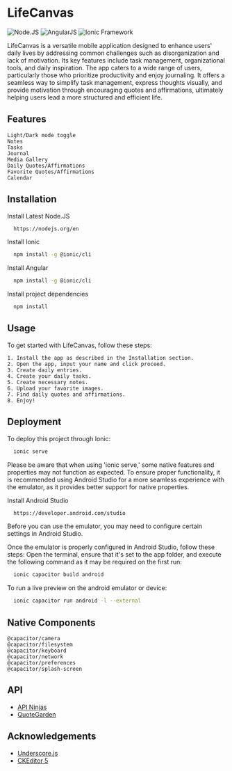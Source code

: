 
# LifeCanvas
<img src="https://img.shields.io/badge/Node.JS-Green?style=flat" alt="Node.JS" /> <img src="https://img.shields.io/badge/AngularJS-db0000?style=flat" alt="AngularJS" />
<img src="https://img.shields.io/badge/Ionic%20Framework-009dff?style=flat" alt="Ionic Framework" />

LifeCanvas is a versatile mobile application designed to enhance users' daily lives by addressing common challenges such as disorganization and lack of motivation. Its key features include task management, organizational tools, and daily inspiration. The app caters to a wide range of users, particularly those who prioritize productivity and enjoy journaling. It offers a seamless way to simplify task management, express thoughts visually, and provide motivation through encouraging quotes and affirmations, ultimately helping users lead a more structured and efficient life.

## Features

    Light/Dark mode toggle
    Notes
    Tasks 
    Journal
    Media Gallery
    Daily Quotes/Affirmations
    Favorite Quotes/Affirmations
    Calendar

## Installation

Install Latest Node.JS
```bash
  https://nodejs.org/en
```
Install Ionic
```bash
  npm install -g @ionic/cli
```
Install Angular
```bash
  npm install -g @ionic/cli
```
Install project dependencies
```bash
  npm install
```

## Usage

To get started with LifeCanvas, follow these steps:

    1. Install the app as described in the Installation section.
    2. Open the app, input your name and click proceed.
    3. Create daily entries.
    4. Create your daily tasks.
    5. Create necessary notes.
    6. Upload your favorite images.
    7. Find daily quotes and affirmations.  
    8. Enjoy!

## Deployment

To deploy this project through Ionic:
```bash
  ionic serve
```
Please be aware that when using 'ionic serve,' some native features and properties may not function as expected. To ensure proper functionality, it is recommended using Android Studio for a more seamless experience with the emulator, as it provides better support for native properties.

Install Android Studio
```bash
  https://developer.android.com/studio
```
Before you can use the emulator, you may need to configure certain settings in Android Studio.

Once the emulator is properly configured in Android Studio, follow these steps: Open the terminal, ensure that it's set to the app folder, and execute the following command as it may be required on the first run:
```bash
  ionic capacitor build android
```
To run a live preview on the android emulator or device:
```bash
  ionic capacitor run android -l --external
```


## Native Components
    @capacitor/camera
    @capacitor/filesystem
    @capacitor/keyboard
    @capacitor/network
    @capacitor/preferences
    @capacitor/splash-screen


##  API

 - [API Ninjas](https://api-ninjas.com/)
 - [QuoteGarden](https://pprathameshmore.github.io/QuoteGarden/?fbclid=IwAR1GyiT876gmOKaf0S73_YvHkpyc3rTUl7P7RQYm7kO0Cyye2p8jXwK-G_w)

## Acknowledgements

 - [Underscore.js](https://underscorejs.org/)
 - [CKEditor 5](https://ckeditor.com/ckeditor-5/)



